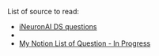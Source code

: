 List of source to read:

- [iNeuronAI DS questions](https://github.com/KishanMistri/interview-question-data-science-)
- 
- [My Notion List of Question - In Progress](https://www.notion.so/kmistri/Interview-Questions-list-783bc23ecb5d4612bb6db4b0f0e6dace)
